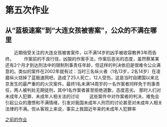 # 第五次作业

## 从“蓝极速案”到“大连女孩被害案”，公众的不满在哪里
　　近期倍受关注的大连女孩被害案件，以不满14岁的凶手被收容教养3年而告终。
　　作案前的不良行径，凶狠的作案手法，作案后恶劣的态度，虽然蔡某某还有2个月才到达刑法中的限制刑事责任年龄，但这样的判决依旧是很难令公众满意的。类似的案件在2002年就有过：当时三名纵火者（1名13岁，2名14岁）在凌晨纵火烧掉了蓝极速网吧，造成了25人死亡，12人受伤，这是当时自建国以来北京发生的最严重的的火灾案件。最终1名未满14周岁的一名作案者同样免于刑事责任，两人被判处无期徒刑，其中1名作案者甚至拒绝道歉，态度恶劣。      那时人们对未成年人犯罪、未成年人相关法的讨论
　　这些案件中对作案者的判决，难免会引起公众的激愤和不满情绪，引发对我国未成年人刑罚的讨论甚至对未成年人相关法律的不满。但从客观上来说，事实上我国近年来的未成年人犯罪率



[之前的作业](https://github.com/cheerupyxolive/keshihuazuoye/blob/master/previoushw.md)
